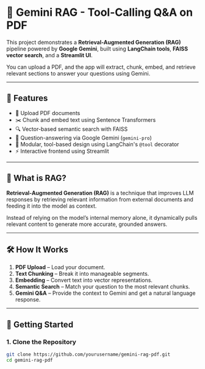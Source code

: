 # 🔧 Gemini RAG - Tool-Calling Q&A on PDF

This project demonstrates a **Retrieval-Augmented Generation (RAG)** pipeline powered by **Google Gemini**, built using **LangChain tools**, **FAISS vector search**, and a **Streamlit UI**.

You can upload a PDF, and the app will extract, chunk, embed, and retrieve relevant sections to answer your questions using Gemini.

---

## 📌 Features

- 📄 Upload PDF documents
- ✂️ Chunk and embed text using Sentence Transformers
- 🔍 Vector-based semantic search with FAISS
- 💬 Question-answering via Google Gemini (`gemini-pro`)
- 🧠 Modular, tool-based design using LangChain's `@tool` decorator
- ⚡ Interactive frontend using Streamlit

---

## 🧠 What is RAG?

**Retrieval-Augmented Generation (RAG)** is a technique that improves LLM responses by retrieving relevant information from external documents and feeding it into the model as context.

Instead of relying on the model’s internal memory alone, it dynamically pulls relevant content to generate more accurate, grounded answers.

---

## 🛠️ How It Works

1. **PDF Upload** – Load your document.
2. **Text Chunking** – Break it into manageable segments.
3. **Embedding** – Convert text into vector representations.
4. **Semantic Search** – Match your question to the most relevant chunks.
5. **Gemini Q&A** – Provide the context to Gemini and get a natural language response.

---

## 🚀 Getting Started

### 1. Clone the Repository

```bash
git clone https://github.com/yourusername/gemini-rag-pdf.git
cd gemini-rag-pdf
